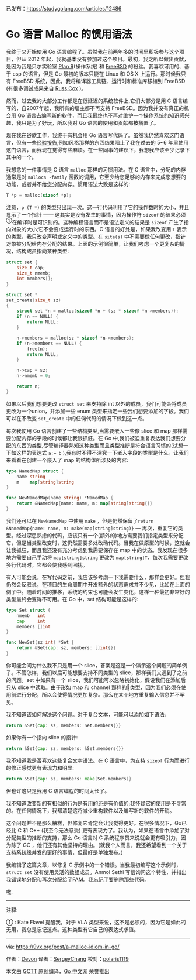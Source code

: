 已发布：https://studygolang.com/articles/12486

# Go 语言 Malloc 的惯用语法

我终于又开始使用 Go 语言编程了。虽然我在前两年多的时间里积极参与这个项目，但从 2012 年起，我就基本没有参加过这个项目。最初，我之所以做出贡献，是因为我是贝尔实验室 [Plan 9](http://9p.io/plan9/)(操作系统) 和 [FreeBSD](https://www.freebsd.org/) 的粉丝。我喜欢可用的、基于 csp 的语言，但是 Go 最初的版本只能在 Linux 和 OS X 上运行。那时候我只有 FreeBSD 系统，因此，我将编译器工具链、运行时和标准库移植到 FreeBSD (有很多调试成果来自 [Russ Cox](https://swtch.com/~rsc/) )。

然而，过去我的大部分工作都是在低延迟的系统软件上,它们大部分是用 C 语言编写的，自2007年起，我所有的雇主都不再支持 FreeBSD。因为我并没有真正的机会用 Go 语言去编写新的软件，而且我最终也不再对维护一个操作系统的知识感兴趣，我只是为了好玩，所以我对 Go 语言的使用和贡献都被搁置了。

现在我在谷歌工作，我终于有机会用 Go 语言写代码了。虽然我仍然喜欢这门语言，但有一些[经验报告](https://github.com/golang/go/wiki/ExperienceReports),例如风格那样的东西结果阻止了我在过去的 5~6 年里使用这门语言，而我现在觉得有些麻烦。在一些同事的建议下，我想我应该至少记录下其中的一个。

我想念的一件事情是 C 语言 `malloc` 那样的习惯用法。在 C 语言中，分配的内存通常是对 `mallocs -family` 函数的调用，它至少给您足够的内存来完成您想要的功能，或者并不给您分配内存。惯用语法大致是这样的:

```c
T *p = malloc(sizeof *p);
```

注意，`p (T *)` 的类型只出现一次。这一行代码利用了它的操作数时的大小，并且显示了一个指针 —— 这其实是没有发生的事情，因为操作符 `sizeof` 的结果必须<sup>①</sup>在编译时是可识别的。这种编程语言而不是语法定义的结果是 `sizeof` 产生了指向对象的大小;它不会变成运行时的东西。C 语言的好处是，如果我改变用 `T` 表示的类型，我只改变声明或定义中的类型。在 `site(s)` 中不需要做任何更改，指针对象被分配给内存分配的结果。上面的示例很简单，让我们考虑一个更复杂的情况，结构成员指向某种类型:

```c
struct set {
	size_t cap;
	size_t nmemb;
	int members[];
}

struct set *
set_create(size_t sz)
{
	struct set *n = malloc(sizeof *n + (sz * sizeof *n->members));
	if (n == NULL) {
		return NULL;
	}

	n->members = malloc(sz * sizeof *n->members);
	if (n->members == NULL) {
		free(n);
		return NULL;
	}

	n->cap = sz;
	n->nmemb = 0;

	return n;
}
```

如果以后我们想要更改 `struct set` 来支持除 int 以外的成员，我们可能会将成员更改为一个union，并添加一些 enum 类型来指定一些我们想要添加的字段。我们可以在不改变 `set_create` 中的任何代码的情况下做到这一点。

每次我使用 Go 语言创建了一些结构类型,当需要嵌入一些像 slice 和 map 那样需要分配内存的字段的时候都让我很抓狂。在 Go 中,我们被迫重复表达我们想要分配的东西的类型,尽管编译器熟知这种类型而且类型推断是符合语言习惯的(试想一下如这样的表达式 `a:= b` ),我有时不得不深究一下嵌入字段的类型是什么。让我们来看看在创建一个嵌入了 map 的结构体所涉及的内容:

```go
type NamedMap struct {
	name string
	m    map[string]string
}

func NewNamedMap(name string) *NamedMap {
	return &NamedMap{name: name, m: map[string]string{}}
}
```

我们还可以在 `NewNamedMap` 中使用 `make` ，但是仍然保留了`return &NamedMap{name: name, m: make(map[string]string)}` — 再次，重复它的类型。经过深思熟虑的代码，应该只有一个(额外的)地方需要我们指定类型来分配它，但是当类型改变时，这仍然需要多处改动代码。当我在做原型的时候，这就会让我抓狂，而且我还没有充分考虑到我需要保存在 map 中的状态。我发现在很多地方需要自己手动将 `map[string]string` 更改为 `map[string]T`，每次我需要更改多行代码时，它都会使我感到困扰。

有人可能会说，在写代码之前，我应该多考虑一下我需要什么，那样会更好。但我仍然会反驳说，在项目的生命周期中开发额外的状态需求并不少见，比如在上面的例子中。随着时间的推移，系统的约束也可能会发生变化，这样一种最初非常好的类型最终会变得不可用。在 Go 中，set 结构可能是这样的:

```go
type Set struct {
	nmemb   int
	cap     int
	members []int
}

func NewSet(sz int) *Set {
	return &Set{cap: sz, members: []int{}}
}
```

你可能会问为什么我不只是用一个 slice，答案是这是一个演示这个问题的简单例子。不管怎样，我们以后可能想要支持不同类型的 slice，那样我们又遇到了之前的问题。set 中如果有一个 slice，我们可能可以忽略初始化，假设我们在添加后只从 slice 中读取。由于形如 map 和 channel 那样的类型，因为我们必须在使用前进行分配，所以会使得情况更加复杂。那么在某个地方重复输入信息并不罕见。

我不知道该如何解决这个问题。对于复合文本，可能可以添加如下语法:

```go
return &Set{cap: sz, members: Set.members{}}
```

如果你有一个指向 slice 的指针:

```go
return &Set{cap: sz, members: &Set.members{}}
```

我不知道我是否喜欢这些复合文字语法。在 C 语言中，为支持 `sizeof` 行为而进行的修正感觉更有表现力和明显:

```go
return &Set{cap: sz, members: make(Set.members)}
```

但也许这只是我用 C 语言编程的时间太长了。

我不知道改变新的有相似的行为是有用的还是有价值的;我怀疑它的使用是不寻常的。在任何情况下，我都清楚这将减少重构软件以及编写新的软件的开销。

这个问题并不是那么糟糕，但修复它肯定会让我觉得更好。在很多情况下，Go已经比 C 和 C++ (我至今无法忍受) 更有表现力了。我认为，如果在语言中添加了对分配类型的推断的支持，那么 Go 语言对 C 系统程序员来说就会更有吸引力，因为除了 GC ，他们还有其他坚持的理由。(就我个人而言，我还希望看到一个关于支持系统级并发的更好的事情，但最好是单独发布。)

我编辑了这篇文章，以修复 C 示例中的一个错误。当我最初编写这个示例时，`struct set` 没有使用灵活的数组成员。Anmol Sethi 写信询问这个特性，并指出我错误地分配和再次分配给了FAM。我忘记了要删除那些代码。

嗷.

----------------

注释:

① : Kate Flavel 提醒我，对于 VLA 类型来说，这不是必须的，因为它是如此的无用，我总是忘记这点。这种类型有它自己的表达式求值。

----------------

via: https://9vx.org/post/a-malloc-idiom-in-go/

作者：[Devon](https://9vx.org/about)
译者：[SergeyChang](https://github.com/SergeyChang)
校对：[polaris1119](https://github.com/polaris1119)

本文由 [GCTT](https://github.com/studygolang/GCTT) 原创编译，[Go 中文网](https://studygolang.com/) 荣誉推出
